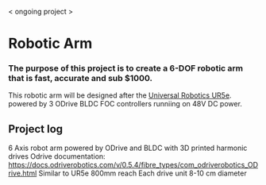 < ongoing project >
# Robotic Arm
### The purpose of this project is to create a 6-DOF robotic arm that is fast, accurate and sub $1000.
This robotic arm will be designed after the [Universal Robotics UR5e](https://www.universal-robots.com/products/ur5-robot/). powered by 3 ODrive BLDC FOC controllers runniing on 48V DC power.   



## Project log



6 Axis robot arm powered by ODrive and BLDC with 3D printed harmonic drives
Odrive documentation: https://docs.odriverobotics.com/v/0.5.4/fibre_types/com_odriverobotics_ODrive.html
Similar to UR5e 800mm reach
Each drive unit 8-10 cm diameter

